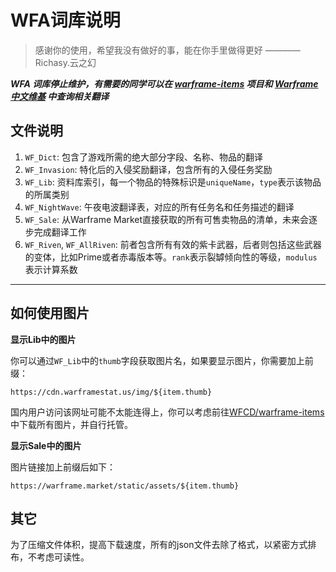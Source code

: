 # WFA词库说明

> 感谢你的使用，希望我没有做好的事，能在你手里做得更好
———— Richasy.云之幻

***WFA 词库停止维护，有需要的同学可以在 [warframe-items](https://github.com/WFCD/warframe-items) 项目和 [Warframe 中文维基](https://warframe.huijiwiki.com/wiki/Mainpage) 中查询相关翻译***

## 文件说明

1. `WF_Dict`: 包含了游戏所需的绝大部分字段、名称、物品的翻译
2. `WF_Invasion`: 特化后的入侵奖励翻译，包含所有的入侵任务奖励
3. `WF_Lib`: 资料库索引，每一个物品的特殊标识是`uniqueName`，`type`表示该物品的所属类别
4. `WF_NightWave`: 午夜电波翻译表，对应的所有任务名和任务描述的翻译
5. `WF_Sale`: 从Warframe Market直接获取的所有可售卖物品的清单，未来会逐步完成翻译工作
6. `WF_Riven`, `WF_AllRiven`: 前者包含所有有效的紫卡武器，后者则包括这些武器的变体，比如Prime或者赤毒版本等。`rank`表示裂罅倾向性的等级，`modulus`表示计算系数

---

## 如何使用图片

**显示Lib中的图片**

你可以通过`WF_Lib`中的`thumb`字段获取图片名，如果要显示图片，你需要加上前缀：

`https://cdn.warframestat.us/img/${item.thumb}`

国内用户访问该网址可能不太能连得上，你可以考虑前往[WFCD/warframe-items](https://github.com/WFCD/warframe-items)中下载所有图片，并自行托管。

**显示Sale中的图片**

图片链接加上前缀后如下：

`https://warframe.market/static/assets/${item.thumb}`

## 其它

为了压缩文件体积，提高下载速度，所有的json文件去除了格式，以紧密方式排布，不考虑可读性。    
